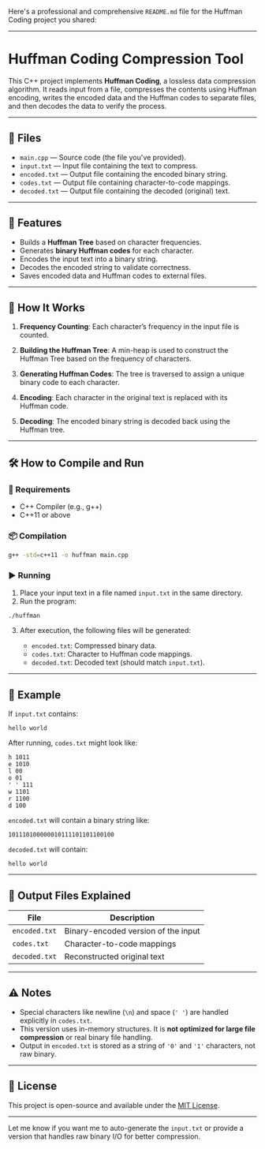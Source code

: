 Here's a professional and comprehensive `README.md` file for the Huffman Coding project you shared:

---

# Huffman Coding Compression Tool

This C++ project implements **Huffman Coding**, a lossless data compression algorithm. It reads input from a file, compresses the contents using Huffman encoding, writes the encoded data and the Huffman codes to separate files, and then decodes the data to verify the process.

---

## 📁 Files

* `main.cpp` — Source code (the file you've provided).
* `input.txt` — Input file containing the text to compress.
* `encoded.txt` — Output file containing the encoded binary string.
* `codes.txt` — Output file containing character-to-code mappings.
* `decoded.txt` — Output file containing the decoded (original) text.

---

## 🚀 Features

* Builds a **Huffman Tree** based on character frequencies.
* Generates **binary Huffman codes** for each character.
* Encodes the input text into a binary string.
* Decodes the encoded string to validate correctness.
* Saves encoded data and Huffman codes to external files.

---

## 🧠 How It Works

1. **Frequency Counting**:
   Each character’s frequency in the input file is counted.

2. **Building the Huffman Tree**:
   A min-heap is used to construct the Huffman Tree based on the frequency of characters.

3. **Generating Huffman Codes**:
   The tree is traversed to assign a unique binary code to each character.

4. **Encoding**:
   Each character in the original text is replaced with its Huffman code.

5. **Decoding**:
   The encoded binary string is decoded back using the Huffman tree.

---

## 🛠️ How to Compile and Run

### 🔧 Requirements

* C++ Compiler (e.g., g++)
* C++11 or above

### 📦 Compilation

```bash
g++ -std=c++11 -o huffman main.cpp
```

### ▶️ Running

1. Place your input text in a file named `input.txt` in the same directory.
2. Run the program:

```bash
./huffman
```

3. After execution, the following files will be generated:

   * `encoded.txt`: Compressed binary data.
   * `codes.txt`: Character to Huffman code mappings.
   * `decoded.txt`: Decoded text (should match `input.txt`).

---

## 📌 Example

If `input.txt` contains:

```
hello world
```

After running, `codes.txt` might look like:

```
h 1011
e 1010
l 00
o 01
' ' 111
w 1101
r 1100
d 100
```

`encoded.txt` will contain a binary string like:

```
101110100000010111101101100100
```

`decoded.txt` will contain:

```
hello world
```

---

## 📂 Output Files Explained

| File          | Description                         |
| ------------- | ----------------------------------- |
| `encoded.txt` | Binary-encoded version of the input |
| `codes.txt`   | Character-to-code mappings          |
| `decoded.txt` | Reconstructed original text         |

---

## ⚠️ Notes

* Special characters like newline (`\n`) and space (`' '`) are handled explicitly in `codes.txt`.
* This version uses in-memory structures. It is **not optimized for large file compression** or real binary file handling.
* Output in `encoded.txt` is stored as a string of `'0'` and `'1'` characters, not raw binary.

---

## 📄 License

This project is open-source and available under the [MIT License](https://opensource.org/licenses/MIT).

---

Let me know if you want me to auto-generate the `input.txt` or provide a version that handles raw binary I/O for better compression.
